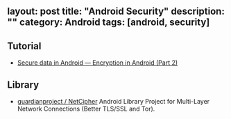 layout: post
title: "Android Security"
description: ""
category: Android
tags: [android, security]
---

## Tutorial

- [Secure data in Android — Encryption in Android (Part 2)](https://proandroiddev.com/secure-data-in-android-encryption-in-android-part-2-991a89e55a23)

## Library

- [guardianproject / NetCipher](https://github.com/guardianproject/NetCipher) Android Library Project for Multi-Layer Network Connections (Better TLS/SSL and Tor).
